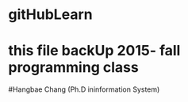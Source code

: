 # gitHubLearn


# this file backUp 2015- fall programming class 


#Hangbae Chang (Ph.D ininformation System)

